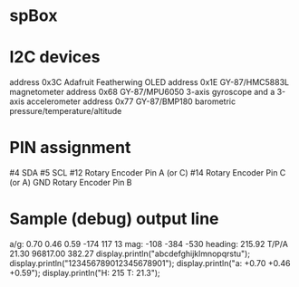 # spBox

I2C devices
===========
address 0x3C 	Adafruit Featherwing OLED
address 0x1E	GY-87/HMC5883L 	magnetometer
address 0x68	GY-87/MPU6050 	3-axis gyroscope and a 3-axis accelerometer
address 0x77	GY-87/BMP180 	barometric pressure/temperature/altitude

PIN assignment
==============
#4		SDA
#5		SCL
#12		Rotary Encoder Pin A (or C)
#14		Rotary Encoder Pin C (or A)
GND		Rotary Encoder Pin B

Sample (debug) output line
==========================
a/g:	0.70	0.46	0.59	-174	117	13	mag:	-108	-384	-530	heading:	215.92	T/P/A	21.30	96817.00	382.27
display.println("abcdefghijklmnopqrstu");
display.println("123456789012345678901");
display.println("a:  +0.70 +0.46 +0.59");
display.println("H: 215 T: 21.3");